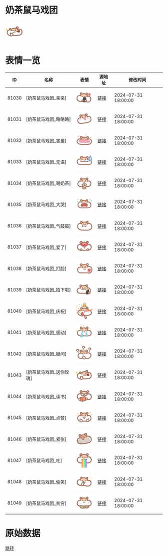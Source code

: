# 奶茶鼠马戏团

<img src="./cover.png" height="60" alt="cover" />

# 表情一览

|ID|名称|表情|源地址|修改时间|
|----|----|----|----|----|
|81030|[奶茶鼠马戏团_亲亲]|<img src="./pic/081030_%5B奶茶鼠马戏团_亲亲%5D.png" height="60" alt="亲亲"/>|[链接](https://i0.hdslb.com/bfs/garb/801d42a3f1ce2a7ed4246f52d5d94de550dfbdf6.png)|2024-07-31 18:00:00|
|81031|[奶茶鼠马戏团_略略略]|<img src="./pic/081031_%5B奶茶鼠马戏团_略略略%5D.png" height="60" alt="略略略"/>|[链接](https://i0.hdslb.com/bfs/garb/3b8782fd5de7c628288eecf1b5654b515bc315a9.png)|2024-07-31 18:00:00|
|81032|[奶茶鼠马戏团_害羞]|<img src="./pic/081032_%5B奶茶鼠马戏团_害羞%5D.png" height="60" alt="害羞"/>|[链接](https://i0.hdslb.com/bfs/garb/05da96e49a743edb416a571fe396be4edfb5cc0b.png)|2024-07-31 18:00:00|
|81033|[奶茶鼠马戏团_无语]|<img src="./pic/081033_%5B奶茶鼠马戏团_无语%5D.png" height="60" alt="无语"/>|[链接](https://i0.hdslb.com/bfs/garb/9cf198baf5e9fa96d922f2c6f3d62395b913cd23.png)|2024-07-31 18:00:00|
|81034|[奶茶鼠马戏团_喝奶茶]|<img src="./pic/081034_%5B奶茶鼠马戏团_喝奶茶%5D.png" height="60" alt="喝奶茶"/>|[链接](https://i0.hdslb.com/bfs/garb/c87cfe1f5c973e97d2ba66f3cac0e0abdfd5b786.png)|2024-07-31 18:00:00|
|81035|[奶茶鼠马戏团_大哭]|<img src="./pic/081035_%5B奶茶鼠马戏团_大哭%5D.png" height="60" alt="大哭"/>|[链接](https://i0.hdslb.com/bfs/garb/56bbac006e19ae053a4887bcf08c25dfa4d648c8.png)|2024-07-31 18:00:00|
|81036|[奶茶鼠马戏团_气鼓鼓]|<img src="./pic/081036_%5B奶茶鼠马戏团_气鼓鼓%5D.png" height="60" alt="气鼓鼓"/>|[链接](https://i0.hdslb.com/bfs/garb/48f8aaddcb2ebaaf7007720ebd9d7643f32ea9af.png)|2024-07-31 18:00:00|
|81037|[奶茶鼠马戏团_爱了]|<img src="./pic/081037_%5B奶茶鼠马戏团_爱了%5D.png" height="60" alt="爱了"/>|[链接](https://i0.hdslb.com/bfs/garb/182507a93a952d0289f2a4001d0926fd200ec394.png)|2024-07-31 18:00:00|
|81038|[奶茶鼠马戏团_打脸]|<img src="./pic/081038_%5B奶茶鼠马戏团_打脸%5D.png" height="60" alt="打脸"/>|[链接](https://i0.hdslb.com/bfs/garb/1865401c0caea14555107abdd5c931da090d9c73.png)|2024-07-31 18:00:00|
|81039|[奶茶鼠马戏团_拍下啦]|<img src="./pic/081039_%5B奶茶鼠马戏团_拍下啦%5D.png" height="60" alt="拍下啦"/>|[链接](https://i0.hdslb.com/bfs/garb/afb10cfa0ef6e29c82a5bb2c5eabb6574633975a.png)|2024-07-31 18:00:00|
|81040|[奶茶鼠马戏团_庆祝]|<img src="./pic/081040_%5B奶茶鼠马戏团_庆祝%5D.png" height="60" alt="庆祝"/>|[链接](https://i0.hdslb.com/bfs/garb/72b0c7d479788d9f04e5b24f6b0c4660c1e18236.png)|2024-07-31 18:00:00|
|81041|[奶茶鼠马戏团_感动]|<img src="./pic/081041_%5B奶茶鼠马戏团_感动%5D.png" height="60" alt="感动"/>|[链接](https://i0.hdslb.com/bfs/garb/a668609b517c48427aeb52adc4e4b131a5b982c6.png)|2024-07-31 18:00:00|
|81042|[奶茶鼠马戏团_疑问]|<img src="./pic/081042_%5B奶茶鼠马戏团_疑问%5D.png" height="60" alt="疑问"/>|[链接](https://i0.hdslb.com/bfs/garb/94d4c460ac2862ad90e8fe53a3d029e6c12e28f7.png)|2024-07-31 18:00:00|
|81043|[奶茶鼠马戏团_送你玫瑰]|<img src="./pic/081043_%5B奶茶鼠马戏团_送你玫瑰%5D.png" height="60" alt="送你玫瑰"/>|[链接](https://i0.hdslb.com/bfs/garb/0716d5d9f7c32b09bfd48515f2e4b8e7e2bd0f4a.png)|2024-07-31 18:00:00|
|81044|[奶茶鼠马戏团_读书]|<img src="./pic/081044_%5B奶茶鼠马戏团_读书%5D.png" height="60" alt="读书"/>|[链接](https://i0.hdslb.com/bfs/garb/ed77741a196ae53ac991b6a2de5820c7bda6f021.png)|2024-07-31 18:00:00|
|81045|[奶茶鼠马戏团_点赞]|<img src="./pic/081045_%5B奶茶鼠马戏团_点赞%5D.png" height="60" alt="点赞"/>|[链接](https://i0.hdslb.com/bfs/garb/3923ff3bf715e98f5804a9c9bfc6bd044d9b7590.png)|2024-07-31 18:00:00|
|81046|[奶茶鼠马戏团_紧张]|<img src="./pic/081046_%5B奶茶鼠马戏团_紧张%5D.png" height="60" alt="紧张"/>|[链接](https://i0.hdslb.com/bfs/garb/feaff1299658d4cfe889f45b9252292728818f74.png)|2024-07-31 18:00:00|
|81047|[奶茶鼠马戏团_吐]|<img src="./pic/081047_%5B奶茶鼠马戏团_吐%5D.png" height="60" alt="吐"/>|[链接](https://i0.hdslb.com/bfs/garb/57b84282b79e4ce13332a087d639a3da43791b0e.png)|2024-07-31 18:00:00|
|81048|[奶茶鼠马戏团_偷笑]|<img src="./pic/081048_%5B奶茶鼠马戏团_偷笑%5D.png" height="60" alt="偷笑"/>|[链接](https://i0.hdslb.com/bfs/garb/3c56c8e179b6b3fa421478094775243ccda3de66.png)|2024-07-31 18:00:00|
|81049|[奶茶鼠马戏团_贫穷]|<img src="./pic/081049_%5B奶茶鼠马戏团_贫穷%5D.png" height="60" alt="贫穷"/>|[链接](https://i0.hdslb.com/bfs/garb/472d13b696f34e7236413d94b6319763751d3ca2.png)|2024-07-31 18:00:00|

# 原始数据

[跳转](./raw.json)

